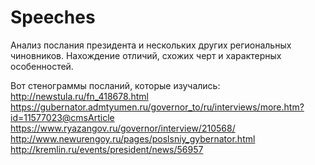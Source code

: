 # Speeches
Анализ послания президента и нескольких других региональных чиновников. Нахождение отличий, схожих черт и характерных особенностей.

Вот стенограммы посланий, которые изучались:\
http://newstula.ru/fn_418678.html \
https://gubernator.admtyumen.ru/governor_to/ru/interviews/more.htm?id=11577023@cmsArticle \
https://www.ryazangov.ru/governor/interview/210568/ \
http://www.newurengoy.ru/pages/poslsniy_gybernator.html \
http://kremlin.ru/events/president/news/56957
